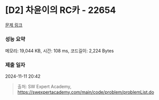 # [D2] 차윤이의 RC카 - 22654 

[문제 링크](https://swexpertacademy.com/main/code/problem/problemDetail.do?contestProbId=AZIx55YKpg0DFAQP) 

### 성능 요약

메모리: 19,044 KB, 시간: 108 ms, 코드길이: 2,224 Bytes

### 제출 일자

2024-11-11 20:42



> 출처: SW Expert Academy, https://swexpertacademy.com/main/code/problem/problemList.do